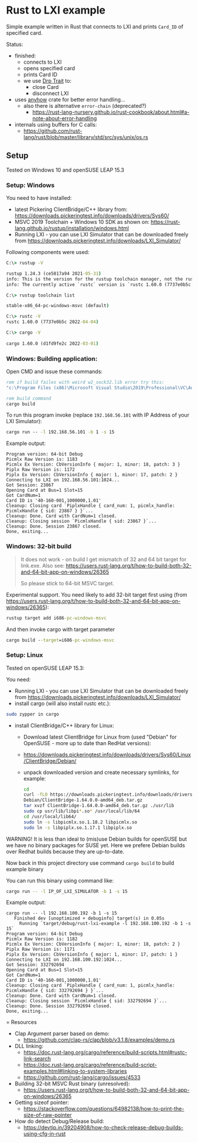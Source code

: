 # Rust to LXI example

Simple example written in Rust that connects to LXI and prints `Card_ID` of specified card.

Status:
- finished:
  - connects to LXI
  - opens specified card
  - prints Card ID
  - we use [Drp Trait](https://doc.rust-lang.org/std/ops/trait.Drop.html) to:
    - close Card
    - disconnect LXI
- uses [anyhow](https://rust-cli.github.io/book/tutorial/errors.html#providing-context) crate for
  better error handling...
  - also there is alternative `error-chain` (deprecated?)
    - https://rust-lang-nursery.github.io/rust-cookbook/about.html#a-note-about-error-handling
- internals using buffers for C calls:
  - https://github.com/rust-lang/rust/blob/master/library/std/src/sys/unix/os.rs

## Setup

Tested on Windows 10 and openSUSE LEAP 15.3

### Setup: Windows

You need to have installed:
- latest Pickering ClientBridge/C++ library from: https://downloads.pickeringtest.info/downloads/drivers/Sys60/
- MSVC 2019 Toolchain + Windows 10 SDK as shown on: https://rust-lang.github.io/rustup/installation/windows.html
- Running LXI - you can use LXI Simulator that can be downloaded
  freely from https://downloads.pickeringtest.info/downloads/LXI_Simulator/

Following components were used:
```cmd
C:\> rustup -V

rustup 1.24.3 (ce5817a94 2021-05-31)
info: This is the version for the rustup toolchain manager, not the rustc compiler.
info: The currently active `rustc` version is `rustc 1.60.0 (7737e0b5c 2022-04-04)`

C:\> rustup toolchain list

stable-x86_64-pc-windows-msvc (default)

C:\> rustc -V
rustc 1.60.0 (7737e0b5c 2022-04-04)

C:\> cargo -V
 
cargo 1.60.0 (d1fd9fe2c 2022-03-01)
```

### Windows: Building application:
Open CMD and issue these commands:

```cmd
rem if build failes with weird w2_sock32.lib error try this:
"c:\Program Files (x86)\Microsoft Visual Studio\2019\Professional\VC\Auxiliary\Build\vcvars64.bat"

rem build command
cargo build
```

To run this program invoke (replace `192.168.56.101` with
IP Address of your LXI Simulator):
```cmd
cargo run -- -l 192.168.56.101 -b 1 -s 15
```
Example output:
```
Program version: 64-bit Debug
Picmlx Raw Version is: 1183
Picmlx Ex Version: CbVersionInfo { major: 1, minor: 18, patch: 3 }
Piplx Raw Version is: 1172
Piplx Ex Version: CbVersionInfo { major: 1, minor: 17, patch: 2 }
Connecting to LXI on 192.168.56.101:1024...
Got Session: 23867
Opening Card at Bus=1 Slot=15
Got CardNum=1
Card ID is '40-160-001,1000000,1.01'
Cleanup: Closing card `PiplxHandle { card_num: 1, picmlx_handle: PicmlxHandle { sid: 23867 } }`...
Cleanup: Done. Card with CardNum=1 closed.
Cleanup: Closing session `PicmlxHandle { sid: 23867 }`...
Cleanup: Done. Session 23867 closed.
Done, exiting...
```

### Windows: 32-bit build

> It does not work - on build
> I get mismatch of 32 and 64 bit target
> for link.exe. Also see: https://users.rust-lang.org/t/how-to-build-both-32-and-64-bit-app-on-windows/26365
> 
> So please stick to 64-bit MSVC target.

Experimental support. You need likely to
add 32-bit target first using (from https://users.rust-lang.org/t/how-to-build-both-32-and-64-bit-app-on-windows/26365):
```cmd
rustup target add i686-pc-windows-msvc
```

And then invoke cargo with target parameter
```cmd
cargo build --target=i686-pc-windows-msvc
```

### Setup: Linux

Tested on openSUSE LEAP 15.3:

You need:
- Running LXI - you can use LXI Simulator that can be downloaded
  freely from https://downloads.pickeringtest.info/downloads/LXI_Simulator/
- install cargo (will also install rustc etc.):

```bash
sudo zypper in cargo
```

- install ClientBridge/C++ library for Linux:
  - Download latest ClientBridge for Linux from (used "Debian" for OpenSUSE - more up to date than RedHat versions):
  - https://downloads.pickeringtest.info/downloads/drivers/Sys60/Linux/ClientBridge/Debian/
  - unpack downloaded version and create necessary symlinks, for example:

    ```bash
    cd
    curl -fLO https://downloads.pickeringtest.info/downloads/drivers/Sys60/Linux/ClientBridge/\
    Debian/ClientBridge-1.64.0.0-amd64_deb.tar.gz
    tar xvzf ClientBridge-1.64.0.0-amd64_deb.tar.gz ./usr/lib
    sudo cp usr/lib/libpi*.so* /usr/local/lib/64
    cd /usr/local/lib64/
    sudo ln -s libpicmlx.so.1.18.2 libpicmlx.so
    sudo ln -s libpiplx.so.1.17.1 libpiplx.so
    ```
WARNING! It is less than ideal to (mis)use Debian builds
for openSUSE but we have no binary packages for SUSE yet.
Here we prefere Debian builds over Redhat builds because
they are up-to-date.


Now back in this project directory use
command `cargo build` to build example binary

You can run this binary using command like:
```bash
cargo run -- -l IP_OF_LXI_SIMULATOR -b 1 -s 15
```
Example output:
```
cargo run -- -l 192.168.100.192 -b 1 -s 15
   Finished dev [unoptimized + debuginfo] target(s) in 0.05s
     Running `target/debug/rust-lxi-example -l 192.168.100.192 -b 1 -s 15`
Program version: 64-bit Debug
Picmlx Raw Version is: 1182
Picmlx Ex Version: CbVersionInfo { major: 1, minor: 18, patch: 2 }
Piplx Raw Version is: 1171
Piplx Ex Version: CbVersionInfo { major: 1, minor: 17, patch: 1 }
Connecting to LXI on 192.168.100.192:1024...
Got Session: 332792694
Opening Card at Bus=1 Slot=15
Got CardNum=1
Card ID is '40-160-001,1000000,1.01'
Cleanup: Closing card `PiplxHandle { card_num: 1, picmlx_handle: PicmlxHandle { sid: 332792694 } }`...
Cleanup: Done. Card with CardNum=1 closed.
Cleanup: Closing session `PicmlxHandle { sid: 332792694 }`...
Cleanup: Done. Session 332792694 closed.
Done, exiting...
```


= Resources

* Clap Argument parser based on demo:
  * https://github.com/clap-rs/clap/blob/v3.1.8/examples/demo.rs
* DLL linking:
  * https://doc.rust-lang.org/cargo/reference/build-scripts.html#rustc-link-search
  * https://doc.rust-lang.org/cargo/reference/build-script-examples.html#linking-to-system-libraries
  * https://github.com/rust-lang/cargo/issues/4533
* Building 32-bit MSVC Rust binary (unresolved):
  * https://users.rust-lang.org/t/how-to-build-both-32-and-64-bit-app-on-windows/26365
* Getting sizeof pointer:
  * https://stackoverflow.com/questions/64982138/how-to-print-the-size-of-raw-pointer
* How do detect Debug/Release build:
  * https://devtip.in/39204908/how-to-check-release-debug-builds-using-cfg-in-rust
